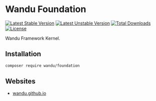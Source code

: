 Wandu Foundation
===

[![Latest Stable Version](https://poser.pugx.org/wandu/foundation/v/stable.svg)](https://packagist.org/packages/wandu/foundation)
[![Latest Unstable Version](https://poser.pugx.org/wandu/foundation/v/unstable.svg)](https://packagist.org/packages/wandu/foundation)
[![Total Downloads](https://poser.pugx.org/wandu/foundation/downloads.svg)](https://packagist.org/packages/wandu/foundation)
[![License](https://poser.pugx.org/wandu/foundation/license.svg)](https://packagist.org/packages/wandu/foundation)

Wandu Framework Kernel.

## Installation

```bash
composer require wandu/foundation
```

## Websites

- [wandu.github.io](https://wandu.github.io)
